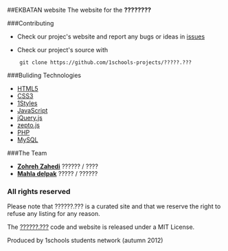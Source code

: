 ##EKBATAN website 
The website for the **????????**

###Contributing

* Check our projec's website and report any bugs or ideas in [issues](https://github.com/primedev/Ekbatan.git/issues)

* Check our project's source with
```
    git clone https://github.com/1schools-projects/?????.???
```


###Buliding Technologies
* [HTML5](http://ali.md/wiki/html5)
* [CSS3](http://ali.md/css3ref)
* [1Styles](http://ali.md/1styles)
* [JavaScript](http://ali.md/wiki/javascript)
* [jQuery.js](http://ali.md/jquery.js)
* [zepto.js](http://zeptojs.com/)
* [PHP](http://ali.md/php/)
* [MySQL](http://ali.md/wiki/mysql)


###The Team

* [**Zohreh Zahedi**](http://github.com/zohreh-z) ?????? / ????
* [**Mahla delpak**](https://github.com/mahlad) ????? / ??????


### All rights reserved ###
Please note that ??????.??? is a curated site and that we reserve the right to refuse any listing for any reason.

The [??????.???](http://??????.???) code and website is released under a MIT License.




Produced by 1schools students network (autumn  2012)
